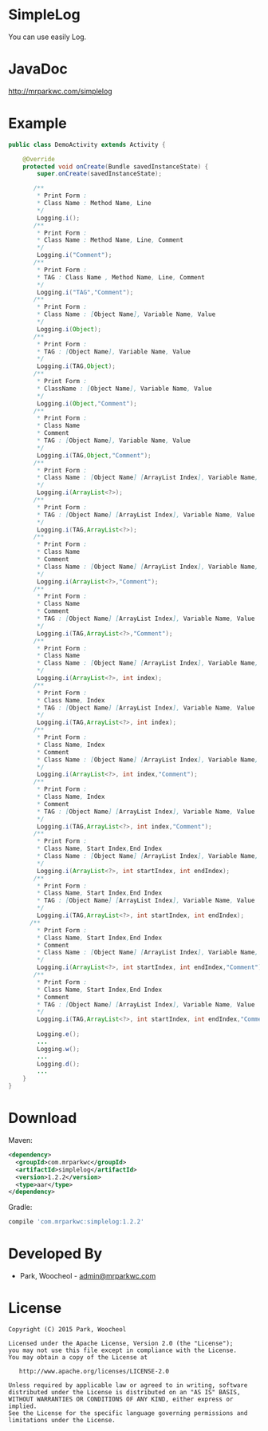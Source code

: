 # SimpleLog

You can use easily Log.

JavaDoc
============
<http://mrparkwc.com/simplelog>

Example
============
```java
public class DemoActivity extends Activity {

    @Override
    protected void onCreate(Bundle savedInstanceState) {
        super.onCreate(savedInstanceState);

       /**
        * Print Form :
        * Class Name : Method Name, Line
        */
        Logging.i(); 
       /**
        * Print Form :
        * Class Name : Method Name, Line, Comment
        */  
        Logging.i("Comment"); 
       /**
        * Print Form :
        * TAG : Class Name , Method Name, Line, Comment
        */
        Logging.i("TAG","Comment"); 
       /**
        * Print Form :
        * Class Name : [Object Name], Variable Name, Value
        */
        Logging.i(Object); 
       /**
        * Print Form :
        * TAG : [Object Name], Variable Name, Value
        */
        Logging.i(TAG,Object); 
       /**
        * Print Form :
        * ClassName : [Object Name], Variable Name, Value
        */
        Logging.i(Object,"Comment");
       /**
        * Print Form :
        * Class Name
        * Comment
        * TAG : [Object Name], Variable Name, Value
        */
        Logging.i(TAG,Object,"Comment");
       /**
        * Print Form :
        * Class Name : [Object Name] [ArrayList Index], Variable Name, Value
        */
        Logging.i(ArrayList<?>); 
       /**
        * Print Form :
        * TAG : [Object Name] [ArrayList Index], Variable Name, Value
        */
        Logging.i(TAG,ArrayList<?>); 
       /**
        * Print Form :
        * Class Name
        * Comment
        * Class Name : [Object Name] [ArrayList Index], Variable Name, Value
        */
        Logging.i(ArrayList<?>,"Comment");
       /**
        * Print Form :
        * Class Name
        * Comment
        * TAG : [Object Name] [ArrayList Index], Variable Name, Value
        */
        Logging.i(TAG,ArrayList<?>,"Comment");
       /**
        * Print Form :
        * Class Name
        * Class Name : [Object Name] [ArrayList Index], Variable Name, Value
        */
        Logging.i(ArrayList<?>, int index); 
       /**
        * Print Form :
        * Class Name, Index
        * TAG : [Object Name] [ArrayList Index], Variable Name, Value
        */
        Logging.i(TAG,ArrayList<?>, int index); 
       /**
        * Print Form :
        * Class Name, Index
        * Comment
        * Class Name : [Object Name] [ArrayList Index], Variable Name, Value
        */
        Logging.i(ArrayList<?>, int index,"Comment");
       /**
        * Print Form :
        * Class Name, Index
        * Comment
        * TAG : [Object Name] [ArrayList Index], Variable Name, Value
        */
        Logging.i(TAG,ArrayList<?>, int index,"Comment");
       /**
        * Print Form :
        * Class Name, Start Index,End Index
        * Class Name : [Object Name] [ArrayList Index], Variable Name, Value
        */
        Logging.i(ArrayList<?>, int startIndex, int endIndex); 
       /**
        * Print Form :
        * Class Name, Start Index,End Index
        * TAG : [Object Name] [ArrayList Index], Variable Name, Value
        */
        Logging.i(TAG,ArrayList<?>, int startIndex, int endIndex); 
      /**
        * Print Form :
        * Class Name, Start Index,End Index
        * Comment
        * Class Name : [Object Name] [ArrayList Index], Variable Name, Value
        */
        Logging.i(ArrayList<?>, int startIndex, int endIndex,"Comment"); 
       /**
        * Print Form :
        * Class Name, Start Index,End Index
        * Comment
        * TAG : [Object Name] [ArrayList Index], Variable Name, Value
        */
        Logging.i(TAG,ArrayList<?>, int startIndex, int endIndex,"Comment"); 
        
        Logging.e();
        ...
        Logging.w();
        ...
        Logging.d();
        ...
    }
}
```
Download
============
Maven:
```xml
<dependency>
  <groupId>com.mrparkwc</groupId>
  <artifactId>simplelog</artifactId>
  <version>1.2.2</version>
  <type>aar</type>
</dependency>
```
Gradle:
```groovy
compile 'com.mrparkwc:simplelog:1.2.2'
```
Developed By
============

* Park, Woocheol - <admin@mrparkwc.com>



License
=======

    Copyright (C) 2015 Park, Woocheol

    Licensed under the Apache License, Version 2.0 (the "License");
    you may not use this file except in compliance with the License.
    You may obtain a copy of the License at

       http://www.apache.org/licenses/LICENSE-2.0

    Unless required by applicable law or agreed to in writing, software
    distributed under the License is distributed on an "AS IS" BASIS,
    WITHOUT WARRANTIES OR CONDITIONS OF ANY KIND, either express or implied.
    See the License for the specific language governing permissions and
    limitations under the License.
